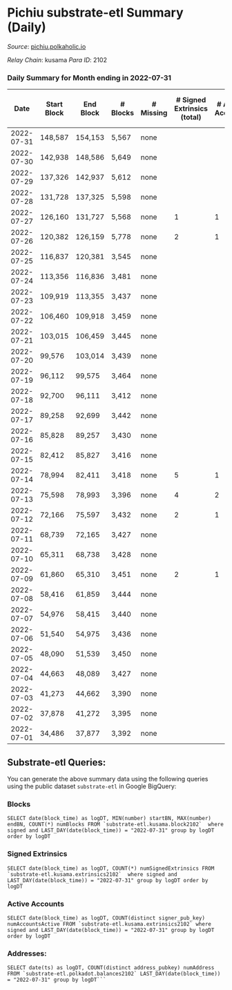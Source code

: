 # Pichiu substrate-etl Summary (Daily)

_Source_: [pichiu.polkaholic.io](https://pichiu.polkaholic.io)

*Relay Chain*: kusama
*Para ID*: 2102



### Daily Summary for Month ending in 2022-07-31


| Date | Start Block | End Block | # Blocks | # Missing | # Signed Extrinsics (total) | # Active Accounts | # Addresses with Balances | # Events | # Transfers | # XCM Transfers In | # XCM Transfers Out |
| ---- | ----------- | --------- | -------- | --------- | --------------------------- | ----------------- | ------------------------- | -------- | ----------- | ------------------ | ------------------- |
| 2022-07-31 | 148,587 | 154,153 | 5,567 | none |  |  | 7 | 11,137 |   |   |   |
| 2022-07-30 | 142,938 | 148,586 | 5,649 | none |  |  | 7 | 11,301 |   |   |   |
| 2022-07-29 | 137,326 | 142,937 | 5,612 | none |  |  | 7 | 11,227 |   |   |   |
| 2022-07-28 | 131,728 | 137,325 | 5,598 | none |  |  | 7 | 11,199 |   |   |   |
| 2022-07-27 | 126,160 | 131,727 | 5,568 | none | 1 | 1 | 7 | 11,144 | 1  |   |   |
| 2022-07-26 | 120,382 | 126,159 | 5,778 | none | 2 | 1 | 7 | 11,571 |   |   |   |
| 2022-07-25 | 116,837 | 120,381 | 3,545 | none |  |  | 7 | 7,092 |   |   |   |
| 2022-07-24 | 113,356 | 116,836 | 3,481 | none |  |  | 7 | 6,964 |   |   |   |
| 2022-07-23 | 109,919 | 113,355 | 3,437 | none |  |  | 7 | 6,875 |   |   |   |
| 2022-07-22 | 106,460 | 109,918 | 3,459 | none |  |  | 7 | 6,929 |   | 3  |   |
| 2022-07-21 | 103,015 | 106,459 | 3,445 | none |  |  | 7 | 6,892 |   |   |   |
| 2022-07-20 | 99,576 | 103,014 | 3,439 | none |  |  | 7 | 6,880 |   |   |   |
| 2022-07-19 | 96,112 | 99,575 | 3,464 | none |  |  | 7 | 6,932 |   | 1  |   |
| 2022-07-18 | 92,700 | 96,111 | 3,412 | none |  |  | 7 | 6,826 |   |   |   |
| 2022-07-17 | 89,258 | 92,699 | 3,442 | none |  |  | 7 | 6,886 |   |   |   |
| 2022-07-16 | 85,828 | 89,257 | 3,430 | none |  |  | 7 | 6,862 |   |   |   |
| 2022-07-15 | 82,412 | 85,827 | 3,416 | none |  |  | 7 | 6,834 |   |   |   |
| 2022-07-14 | 78,994 | 82,411 | 3,418 | none | 5 | 1 | 7 | 6,886 |   | 5  |   |
| 2022-07-13 | 75,598 | 78,993 | 3,396 | none | 4 | 2 | 6 | 6,815 | 1  |   |   |
| 2022-07-12 | 72,166 | 75,597 | 3,432 | none | 2 | 1 | 6 | 6,883 |   |   |   |
| 2022-07-11 | 68,739 | 72,165 | 3,427 | none |  |  | 5 | 6,859 |   |   |   |
| 2022-07-10 | 65,311 | 68,738 | 3,428 | none |  |  | 5 | 6,858 |   |   |   |
| 2022-07-09 | 61,860 | 65,310 | 3,451 | none | 2 | 1 | 5 | 6,914 |   |   |   |
| 2022-07-08 | 58,416 | 61,859 | 3,444 | none |  |  | 5 | 6,890 |   |   |   |
| 2022-07-07 | 54,976 | 58,415 | 3,440 | none |  |  | 5 | 6,882 |   |   |   |
| 2022-07-06 | 51,540 | 54,975 | 3,436 | none |  |  | 5 | 6,874 |   |   |   |
| 2022-07-05 | 48,090 | 51,539 | 3,450 | none |  |  | 5 | 6,902 |   |   |   |
| 2022-07-04 | 44,663 | 48,089 | 3,427 | none |  |  | 5 | 6,856 |   |   |   |
| 2022-07-03 | 41,273 | 44,662 | 3,390 | none |  |  | 5 | 6,782 |   |   |   |
| 2022-07-02 | 37,878 | 41,272 | 3,395 | none |  |  | 5 | 6,791 |   |   |   |
| 2022-07-01 | 34,486 | 37,877 | 3,392 | none |  |  | 5 | 6,786 |   |   |   |

## Substrate-etl Queries:
You can generate the above summary data using the following queries using the public dataset `substrate-etl` in Google BigQuery:


### Blocks
```
SELECT date(block_time) as logDT, MIN(number) startBN, MAX(number) endBN, COUNT(*) numBlocks FROM `substrate-etl.kusama.block2102`  where signed and LAST_DAY(date(block_time)) = "2022-07-31" group by logDT order by logDT
```


### Signed Extrinsics
```
SELECT date(block_time) as logDT, COUNT(*) numSignedExtrinsics FROM `substrate-etl.kusama.extrinsics2102`  where signed and LAST_DAY(date(block_time)) = "2022-07-31" group by logDT order by logDT
```


### Active Accounts
```
SELECT date(block_time) as logDT, COUNT(distinct signer_pub_key) numAccountsActive FROM `substrate-etl.kusama.extrinsics2102` where signed and LAST_DAY(date(block_time)) = "2022-07-31" group by logDT order by logDT
```


### Addresses:
```
SELECT date(ts) as logDT, COUNT(distinct address_pubkey) numAddress FROM `substrate-etl.polkadot.balances2102` LAST_DAY(date(block_time)) = "2022-07-31" group by logDT```

